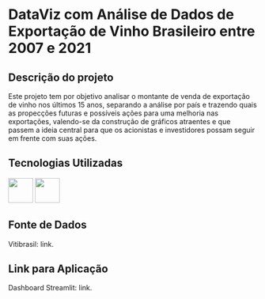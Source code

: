 # DataViz com Análise de Dados de Exportação de Vinho Brasileiro entre 2007 e 2021

## Descrição do projeto

Este projeto tem por objetivo analisar o montante de venda de exportação de vinho nos últimos 15 anos, separando a análise por país e trazendo quais as propecções futuras e possíveis ações para uma melhoria nas exportações, valendo-se da construção de gráficos atraentes e que passem a ideia central para que os acionistas e investidores possam seguir em frente com suas ações.

## Tecnologias Utilizadas

<img src="https://cdn.jsdelivr.net/gh/devicons/devicon@latest/icons/python/python-original-wordmark.svg" width="50" height="50"/>
<img src="https://cdn.jsdelivr.net/gh/devicons/devicon@latest/icons/streamlit/streamlit-original-wordmark.svg" width="50" height="50"/>

## Fonte de Dados

Vitibrasil: <a style="text-decoration:none;" href="http://vitibrasil.cnpuv.embrapa.br/index.php?opcao=opt_06" target="_blank">link</a>.

## Link para Aplicação

Dashboard Streamlit: <a style="text-decoration:none;" href="https://postechtechchallengefase1-nzyixopq8dxumqrhuvfe7r.streamlit.app/" target="_blank">link</a>.
